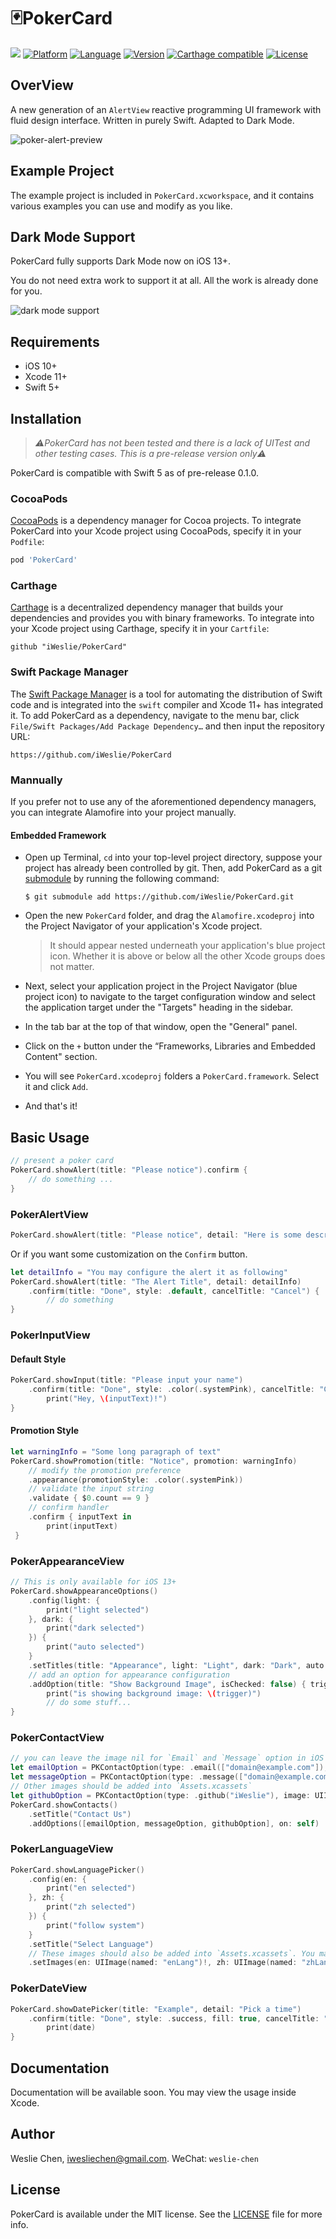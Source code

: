 # 🃏PokerCard

![](https://travis-ci.com/iWeslie/PokerCard.svg?branch=master)
[![Platform](http://img.shields.io/badge/platform-iOS-blue.svg?style=flat)](https://developer.apple.com/iphone/index.action)
[![Language](http://img.shields.io/badge/language-Swift-brightgreen.svg?style=flat)](https://developer.apple.com/swift)
[![Version](https://img.shields.io/cocoapods/v/PokerCard.svg?style=flat-square)](http://cocoapods.org/pods/PokerCard)
[![Carthage compatible](https://img.shields.io/badge/Carthage-compatible-4BC51D.svg?style=flat)](https://github.com/Carthage/Carthage)
[![License](http://img.shields.io/badge/license-MIT-lightgrey.svg?style=flat)](http://mit-license.org)

## OverView

A new generation of an `AlertView` reactive programming UI framework with fluid design interface. Written in purely Swift. Adapted to Dark Mode. 

![poker-alert-preview](https://photos.iweslie.com/github/pokercard/poker-card-preview-light.png)

## Example Project

The example project is included in `PokerCard.xcworkspace`, and it contains various examples you can use and modify as you like. 

## Dark Mode Support

PokerCard fully supports Dark Mode now on iOS 13+.

You do not need extra work to support it at all. All the work is already done for you.

![dark mode support](https://photos.iweslie.com/github/pokercard/poker-card-preview-switch.png)

## Requirements

- iOS 10+
- Xcode 11+
- Swift 5+

## Installation

> *⚠️PokerCard has not been tested and there is a lack of UITest and other testing cases. This is a pre-release version only⚠️*

PokerCard is compatible with Swift 5 as of pre-release 0.1.0.

### CocoaPods

[CocoaPods](https://cocoapods.org/) is a dependency manager for Cocoa projects. To integrate PokerCard into your Xcode project using CocoaPods, specify it in your `Podfile`:

```ruby
pod 'PokerCard'
```

### Carthage

[Carthage](https://github.com/Carthage/Carthage) is a decentralized dependency manager that builds your dependencies and provides you with binary frameworks. To integrate into your Xcode project using Carthage, specify it in your `Cartfile`:

```
github "iWeslie/PokerCard"
```

### Swift Package Manager

The [Swift Package Manager](https://swift.org/package-manager/) is a tool for automating the distribution of Swift code and is integrated into the `swift` compiler and Xcode 11+ has integrated it. To add PokerCard as a dependency, navigate to the menu bar, click `File/Swift Packages/Add Package Dependency…` and then input the repository URL: 

```
https://github.com/iWeslie/PokerCard
```

### Mannually

If you prefer not to use any of the aforementioned dependency managers, you can integrate Alamofire into your project manually.

#### Embedded Framework

- Open up Terminal, `cd` into your top-level project directory, suppose your project has already been controlled by git. Then, add PokerCard as a git [submodule](https://git-scm.com/docs/git-submodule) by running the following command:

  ```
  $ git submodule add https://github.com/iWeslie/PokerCard.git
  ```

- Open the new `PokerCard` folder, and drag the `Alamofire.xcodeproj` into the Project Navigator of your application's Xcode project.

  > It should appear nested underneath your application's blue project icon. Whether it is above or below all the other Xcode groups does not matter.

- Next, select your application project in the Project Navigator (blue project icon) to navigate to the target configuration window and select the application target under the "Targets" heading in the sidebar.

- In the tab bar at the top of that window, open the "General" panel.

- Click on the `+` button under the “Frameworks, Libraries and Embedded Content" section.

- You will see `PokerCard.xcodeproj` folders a `PokerCard.framework`. Select it and click `Add`.

- And that's it!

## Basic Usage

```swift
// present a poker card 
PokerCard.showAlert(title: "Please notice").confirm {
    // do something ...
}
```

### PokerAlertView

```swift
PokerCard.showAlert(title: "Please notice", detail: "Here is some descripttion ...")
```

Or if you want some customization on the `Confirm` button.

```swift
let detailInfo = "You may configure the alert it as following"
PokerCard.showAlert(title: "The Alert Title", detail: detailInfo)
    .confirm(title: "Done", style: .default, cancelTitle: "Cancel") {
        // do something
}
```

### PokerInputView

#### Default Style

```swift
PokerCard.showInput(title: "Please input your name")
    .confirm(title: "Done", style: .color(.systemPink), cancelTitle: "Cancel") { inputText in 
        print("Hey, \(inputText)!")
}
```

#### Promotion Style

```swift
let warningInfo = "Some long paragraph of text"
PokerCard.showPromotion(title: "Notice", promotion: warningInfo)
    // modify the promotion preference 
    .appearance(promotionStyle: .color(.systemPink))
    // validate the input string
    .validate { $0.count == 9 }
    // confirm handler 
    .confirm { inputText in 
        print(inputText)
 }
```

### PokerAppearanceView

```swift
// This is only available for iOS 13+
PokerCard.showAppearanceOptions()
    .config(light: {
        print("light selected")
    }, dark: {
        print("dark selected")
    }) {
        print("auto selected")
    }
    .setTitles(title: "Appearance", light: "Light", dark: "Dark", auto: "Auto")
    // add an option for appearance configuration
    .addOption(title: "Show Background Image", isChecked: false) { trigger in
        print("is showing background image: \(trigger)")
        // do some stuff...
}
```

### PokerContactView

```swift
// you can leave the image nil for `Email` and `Message` option in iOS 13+, it will use sfsymbol automatically.
let emailOption = PKContactOption(type: .email(["domain@example.com"]), image: UIImage(named: "mail"), title: "Email")
let messageOption = PKContactOption(type: .message(["domain@example.com"]), image: UIImage(named: "message"), title: "iMessage")
// Other images should be added into `Assets.xcassets`
let githubOption = PKContactOption(type: .github("iWeslie"), image: UIImage(named: "github"), title: "GitHub")
PokerCard.showContacts()
    .setTitle("Contact Us")
    .addOptions([emailOption, messageOption, githubOption], on: self)
```

### PokerLanguageView

```swift
PokerCard.showLanguagePicker()
    .config(en: {
        print("en selected")
    }, zh: {
        print("zh selected")
    }) {
        print("follow system")
    }
    .setTitle("Select Language")
    // These images should also be added into `Assets.xcassets`. You may check it out in Example project.
    .setImages(en: UIImage(named: "enLang")!, zh: UIImage(named: "zhLang")!, auto: UIImage(named: "autoLang")!, checkmark: UIImage(named: "checkmark")!)
```

### PokerDateView
```swift
PokerCard.showDatePicker(title: "Example", detail: "Pick a time")
    .confirm(title: "Done", style: .success, fill: true, cancelTitle: "Woops") { date in
        print(date)
}
```

## Documentation

Documentation will be available soon. You may view the usage inside Xcode.

## Author

Weslie Chen, iwesliechen@gmail.com. WeChat: `weslie-chen`

## License

PokerCard is available under the MIT license. See the [LICENSE](LICENSE) file for more info.
